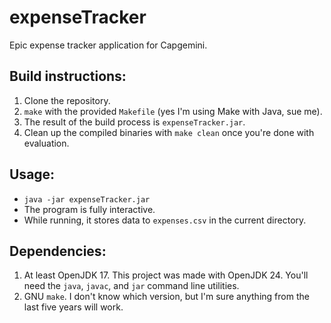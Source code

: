 # expenseTracker
Epic expense tracker application for Capgemini.

## Build instructions:
1. Clone the repository.
2. ```make``` with the provided ```Makefile``` (yes I'm using Make with Java, sue me).
3. The result of the build process is ```expenseTracker.jar```.
4. Clean up the compiled binaries with ```make clean``` once you're done with evaluation.

## Usage:
- ```java -jar expenseTracker.jar```
- The program is fully interactive.
- While running, it stores data to ```expenses.csv``` in the current directory.

## Dependencies:
1. At least OpenJDK 17. This project was made with OpenJDK 24. You'll need the ```java```, ```javac```, and ```jar``` command line utilities.
2. GNU ```make```. I don't know which version, but I'm sure anything from the last five years will work.